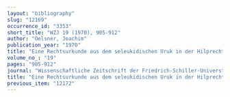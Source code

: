```yaml
---
layout: "bibliography"
slug: "12169"
occurrence_id: "3353"
short_title: "WZJ 19 (1970), 905-912"
author: "Oelsner, Joachim"
publication_year: "1970"
title: "Eine Rechtsurkunde aus dem seleukidischen Uruk in der Hilprecht-Sammlung Vorderasiatischer Altertümer"
volume_no_: "19"
pages: "905-912"
journal: "Wissenschaftliche Zeitschrift der Friedrich-Schiller-Universtät Jena"
title: "Eine Rechtsurkunde aus dem seleukidischen Uruk in der Hilprecht-Sammlung Vorderasiatischer Altertümer"
previous_item: "12172"
---
```

